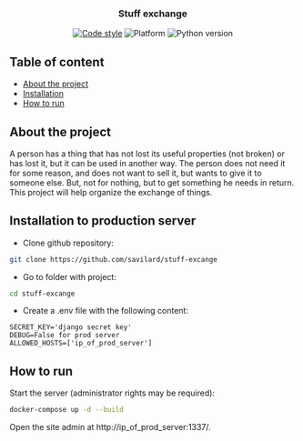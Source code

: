 <h3 align="center">Stuff exchange</h3>

<p align="center">
  <a href="https://github.com/wemake-services/wemake-python-styleguide"><img src="https://img.shields.io/badge/style-wemake-blue?style=for-the-badge" alt="Code style"></a>
  <img alt="Platform" src="https://img.shields.io/badge/platform-linux-green?style=for-the-badge" />
  <img alt="Python version" src="https://img.shields.io/badge/python-3.9-green?style=for-the-badge" />
</p>

## Table of content

- [About the project](#about-the-project)
- [Installation](#installation)
- [How to run](#how-to-run)


## About the project

A person has a thing that has not lost its useful properties (not broken) or has lost it, but it can be used in another way.
The person does not need it for some reason, and does not want to sell it, but wants to give it to someone else.
But, not for nothing, but to get something he needs in return. This project will help organize the exchange of things.


## Installation to production server

* Clone github repository:
```bash
git clone https://github.com/savilard/stuff-excange
```
* Go to folder with project:
```bash
cd stuff-excange
```
* Create a .env file with the following content:
```.env
SECRET_KEY='django secret key'
DEBUG=False for prod server
ALLOWED_HOSTS=['ip_of_prod_server']
```

## How to run

Start the server (administrator rights may be required):
```bash
docker-compose up -d --build
```

Open the site admin at http://ip_of_prod_server:1337/.
